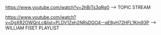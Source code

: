 https://www.youtube.com/watch?v=2hBjTs3qRg0 --> TOPIC STREAM

https://www.youtube.com/watch?v=DgXR2OWQnLc&list=PLDV1Zeh2NRsDGO4--qE8yH72HFL1Km93P --> WILLIAM FISET PLAYLIST

